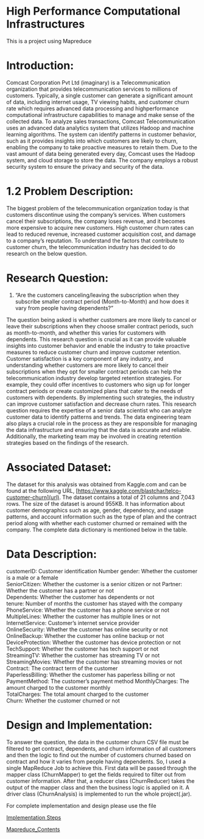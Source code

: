 # High Performance Computational Infrastructures
This is a project using Mapreduce 

Introduction:
===============
Comcast Corporation Pvt Ltd (imaginary) is a Telecommunication organization that provides telecommunication services to millions of customers. Typically, a single customer can generate a significant amount of data, including internet usage, TV viewing habits, and customer churn rate which requires advanced data processing and highperformance computational infrastructure capabilities to manage and make sense of the collected data. To analyze sales transactions, Comcast Telecommunication uses an advanced data analytics system that utilizes Hadoop and machine learning algorithms. The system can identify patterns in customer behavior, such as it provides insights into which customers are likely to churn, enabling the company to take proactive measures to retain them. Due to the vast amount of data being generated every day, Comcast uses the Hadoop system, and cloud storage to store the data. The company employs a robust security system to ensure the privacy and security of the data.

1.2 Problem Description:
==========================
The biggest problem of the telecommunication organization today is that customers discontinue using the company’s services. When customers cancel their subscriptions, the 
company loses revenue, and it becomes more expensive to acquire new customers. High customer churn rates can lead to reduced revenue, increased customer acquisition cost, 
and damage to a company’s reputation. To understand the factors that contribute to customer churn, the telecommunication industry has decided to do research on the below 
question.

Research Question:
====================
1. “Are the customers canceling/leaving the subscription when they subscribe smaller contract period (Month-to-Month) and how does it vary from people having dependents?”

The question being asked is whether customers are more likely to cancel or leave their subscriptions when they choose smaller contract periods, such as month-to-month, and 
whether this varies for customers with dependents. This research question is crucial as it can provide valuable insights into customer behavior and enable the industry to take proactive measures to reduce customer churn and improve customer retention. Customer satisfaction is a key component of any industry, and understanding whether 
customers are more likely to cancel their subscriptions when they opt for smaller contract periods can help the telecommunication industry develop targeted retention strategies. For example, they could offer incentives to customers who sign up for longer contract periods or create customized plans that cater to the needs of customers with dependents. By implementing such strategies, the industry can improve customer satisfaction and decrease churn rates. This research question requires the expertise of a senior data scientist who can analyze customer data to identify patterns and trends. The data engineering team also plays a crucial role in the process as they are responsible for managing the data infrastructure and ensuring that the data is accurate and reliable. Additionally, the marketing team may be involved in creating retention strategies based on the findings of the research.

Associated Dataset:
=====================
The dataset for this analysis was obtained from Kaggle.com and can be found at the following URL, [https://www.kaggle.com/blastchar/telco-customer-churn](url). The dataset 
contains a total of 21 columns and 7,043 rows. The size of the dataset is around 955KB. It has information about customer demographics such as age, gender, dependency, and 
usage patterns, and account information such as the type of plan and the contract period along with whether each customer churned or remained with the company. The complete 
data dictionary is mentioned below in the table.

Data Description:
======================
customerID: Customer identification Number
gender: Whether the customer is a male or a female	
SeniorCitizen:	Whether the customer is a senior citizen or not	
Partner:	Whether the customer has a partner or not	
Dependents:	Whether the customer has dependents or not	
tenure:	Number of months the customer has stayed with the company	
PhoneService:	Whether the customer has a phone service or not	
MultipleLines:	Whether the customer has multiple lines or not	
InternetService:	Customer’s internet service provider	
OnlineSecurity: Whether the customer has online security or not	
OnlineBackup:	Whether the customer has online backup or not	
DeviceProtection:	Whether the customer has device protection or not	
TechSupport:	Whether the customer has tech support or not	
StreamingTV:	Whether the customer has streaming TV or not	
StreamingMovies:	Whether the customer has streaming movies or not	
Contract:	The contract term of the customer	
PaperlessBilling:	Whether the customer has paperless billing or not	
PaymentMethod:	The customer’s payment method
MonthlyCharges:	The amount charged to the customer monthly	
TotalCharges:	The total amount charged to the customer	
Churn:	Whether the customer churned or not

Design and Implementation:
========================
To answer the question, the data in the customer churn CSV file must be filtered to get contract, dependents, and churn information of all customers and then the logic to find out the number of customers churned based on contract and how it varies from people having dependents. So, I used a single MapReduce Job to achieve this. First data will be passed through the mapper class (ChurnMapper) to get the fields required to filter out from customer information. After that, a reducer class (ChurnReducer) takes the output of the mapper class and then the business logic is applied on it. A driver class (ChurnAnalysis) is implemented to run the whole project(.jar).

For complete implementation and design please use the file 

[Implementation Steps](https://github.com/Areefa0504/HPCI_Project/blob/main/Implementation%20Steps.pdf)

[Mapreduce_Contents](https://github.com/Areefa0504/HPCI_Project/blob/main/Mapreduce_ChurnAnalysis.docx)





